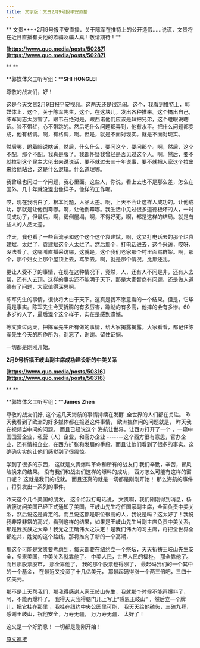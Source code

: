 ```yaml
---
title: 文字版：文贵2月9号报平安直播
---
```


**
文贵****2月9号报平安直播．关于陈军在推特上的公开造假……说谎．文贵将在近日直播有关他的欺骗及骗人真！敬请期待！**



**[https://www.guo.media/posts/50287](https://www.guo.media/posts/50287)**



**
**



**郭媒体义工听写组：****SHI HONGLEI**








尊敬的战友们，好！



这是今天文贵2月9日报平安视频。这两天还是很热闹。这个，我看到推特上，郭媒体上，这个，关于陈军先生，这个，在这块儿，发出各种推来。这个搞出自己，陈军同志太厉害了。跟韦石绝对是，跟西诺他们应该是拜把兄弟，这个瞪眼说瞎话。脸不带红，心不带跳的。然后吧什么问题都弄到，他有水平。把什么问题都变成，他有格调。啊，有格调，啊。但是，就是不面对现实。就是不面对现实。








然后哪，瞪着眼说瞎话，然后，什么什么，要问这个，要问那个。啊，然后，这个不配，那个不配。我真是服了。我都怀疑我曾经是否见过这个人。啊，然后，要不就拉到这个民主大佬出来说说话，要不就过去三十年说事，要不就把人家这个拉出来给他站台，这是什么逻辑。什么道理哪。








我曾经也问过一个问题，我心里面。这些人，你说，看上去也不是那么差，怎么在国外，几十年就没混出像样子，像样的工作哪。








哎，现在我明白了，根本问题，人品太差。啊，上天不会让这样人成功的。让他成功，那就是让他倒霉哪。啊，让他倒霉哪。我生活中见过很多道德极坏的人，一时间成功了，但最后，啊，房倒屋塌，啊，不得好死，啊，都是这样的结局。就是有些人的人品太差。








昨天，我也看了一些盲流子和这个这个这个袁建斌，啊，这又打电话去的那个烂袁建斌，太烂了，袁建斌这个人太烂了。然后那个，打电话进去，这个采访，哎呀，没法看了。这哪叫直播采访哪，这就是，这个我们老家那个村里面骂群架。啊，那个，那个妇女上那个屋顶上去，骂架去。啊，就是那个情况。比那还乱。








更让人受不了的事情，在现在这种情况下，竟然，人，还有人不问是非，还有人去帮，还有人去顶。这样的事实还不能明于天下，那是大家智商有问题，还是做人道德有了问题，大家值得深思啊。








陈军先生的事情，很快将大白于天下。这真是我不愿意看的一个结果。但是，它毕竟是事实。陈军先生今天折腾的有多厉害，蹦跶的有多高，他摔的会有多惨。60多岁的人了，最后混个这个样子，实在是感到遗憾。








等文贵过两天，把陈军先生所有做的事情，给大家揭露揭露。大家看看，都记住陈军先生今天的所作所为，别忘了，谢谢。留住证据。








一切都是刚刚开始。


















**2月9号祈福王岐山副主席成功建设新的中美关系**



**[https://www.guo.media/posts/50316](https://www.guo.media/posts/50316)**



**
**



**郭媒体义工听写组：****James Zhen**








尊敬的战友们好, 这个这几天海航的事情持续在发酵 ,全世界的人们都在关注。 昨天我看到了欧洲的好多媒体都在报道这件事情， 欧洲媒体问的问题就是， 昨天我在视频当中问的问题。 而且已经说这个 海航让世界，让西方打开了一个 ，一窥中国国营企业，私营（人）企业，和官办企业 -------这个西方很有意思，官办企业，还有情报企业，在西方扩张和发展的手段。而且让他们看到了很多的事实。这确确实实的让他们感觉到了很震惊。








学到了很多的东西， 这就是文贵爆料革命和所有的战友们 我们辛勤，辛苦，冒风险换来的结果。 没有我们和战友们这样的爆料的成功， 西方怎么可能有这样的窗口呢？ 这就是我们的成就。 而且还真的就是一切都是刚刚开始！ 那么海航的事件 ，将引发出一系列的事件。








昨天这个几个美国的朋友， 这个给我打电话说， 文贵啊，我们刚刚得到消息，杨洁篪访问美国已经正式通知了美国，王岐山先生将任国家副主席，全面负责中美关系，然后说这是肯定的。而且说这都是职位很高的人，我说是吗？这太好了！我说我非常非常的高兴，看到这样的结果，如果是王岐山先生当副主席负责中美关系，那是我民族之大幸！我党之正确伟大之决定！是我们伟大的习主席，将把全世界全都姓共，姓党的这个路线，那将推向了新的一个高潮，








那这个可能是文贵要考虑到，每天都要在纽约立一个祭坛，天天祈祷王岐山先生安全，多来美国，中美关系就靠他了。 中美人民，世界人民的福祉， 那全靠他了。 而且那股票股市， 那全靠他了， 我的那个股票也得涨了， 最起码我们的一个其中的一个基金， 在最近又投资了十几亿美元， 那最起码得涨一个两三倍吧，三四十亿美元。








那不是上天帮我们，那我得感谢人家王岐山先生，我就那个时候不能再爆料了， 阿，不能再爆料了。 我得天天我得脑门儿上写上“感恩王岐山” ，然后立一个牌儿，把它挂在那里 ，我挂在纽约中央公园里可能， 我天天给他磕头，三磕九拜， 感谢王岐山，祝他安全，万寿无疆， 万万寿无疆， 太好了！








这又是一个好消息！ 一切都是刚刚开始！

[原文連接](http://littleantvoice.blogspot.com/2018/04/29.html)